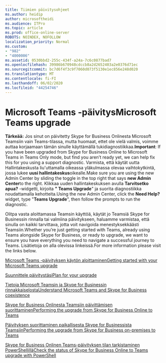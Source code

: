 ```yaml
---
title: Tiimien päivitysohjeet
ms.author: heidip
author: microsoftheidi
ms.audience: ITPro
ms.topic: article
ms.prod: office-online-server
ROBOTS: NOINDEX, NOFOLLOW
localization_priority: Normal
ms.custom:
- "982"
- "4000006"
ms.assetid: 0530bbd2-255c-434f-a24a-7c6c0877bad7
ms.openlocfilehash: 39986b670948cdccb8a2d2652403a2e0376d71ec
ms.sourcegitcommit: bc7d6f4f3c9f7060d073f5130e1ec856e248d020
ms.translationtype: MT
ms.contentlocale: fi-FI
ms.lasthandoff: 06/02/2020
ms.locfileid: "44254746"
---
```

# <a name="microsoft-teams-upgrade"></a><span data-ttu-id="cbf58-102">Microsoft Teams -päivitys</span><span class="sxs-lookup"><span data-stu-id="cbf58-102">Microsoft Teams upgrade</span></span>

<span data-ttu-id="cbf58-103">**Tärkeää:** Jos sinut on päivitetty Skype for Business Onlinesta Microsoft Teamsiin vain Teams-tilassa, mutta huomaat, ettet ole vielä valmis, voimme auttaa korjaamaan tämän sinulle käyttämällä tukidiagnostiikkaa.</span><span class="sxs-lookup"><span data-stu-id="cbf58-103">**Important**: If you have been upgraded from Skype for Business Online to Microsoft Teams in Teams Only mode, but find you aren’t ready yet, we can help fix this for you using a support diagnostic.</span></span> <span data-ttu-id="cbf58-104">Varmista, että käytät uutta Hallintakeskusta liu'uttamalla oikeassa yläkulmassa olevaa vaihtokytkintä, jossa lukee **uusi hallintakeskus**oikealle.</span><span class="sxs-lookup"><span data-stu-id="cbf58-104">Make sure you are using the new Admin Center by sliding the toggle in the top right that says **new Admin Center**to the right.</span></span> <span data-ttu-id="cbf58-105">Klikkaa uuden hallintakeskuksen avulla **Tarvitsetko apua?** -widgetti, kirjoita **" Teams Upgrade**" ja suorita diagnostiikka noudattamalla kehotteita.</span><span class="sxs-lookup"><span data-stu-id="cbf58-105">Using the new Admin Center, click the **Need Help?** widget, type "**Teams Upgrade**", then follow the prompts to run the diagnostic.</span></span>

<span data-ttu-id="cbf58-106">Olitpa vasta aloittamassa Teamsin käyttöä, käytät jo Teamsiä Skype for Businessin rinnalla tai valmiina päivitykseen, haluamme varmistaa, että sinulla on kaikki tarvittava, jotta voit navigoida menestyksekkäästi Teamsiin.</span><span class="sxs-lookup"><span data-stu-id="cbf58-106">Whether you’re just getting started with Teams, already using Teams alongside Skype for Business, or ready to upgrade, we want to ensure you have everything you need to navigate a successful journey to Teams.</span></span> <span data-ttu-id="cbf58-107">Lisätietoja on alla olevissa linkeissä.</span><span class="sxs-lookup"><span data-stu-id="cbf58-107">For more information please visit the links below.</span></span>

[<span data-ttu-id="cbf58-108">Microsoft Teams -päivityksen käytön aloittaminen</span><span class="sxs-lookup"><span data-stu-id="cbf58-108">Getting started with your Microsoft Teams upgrade</span></span>](https://docs.microsoft.com/MicrosoftTeams/upgrade-start-here)

[<span data-ttu-id="cbf58-109">Suunnittele päivitystäsi</span><span class="sxs-lookup"><span data-stu-id="cbf58-109">Plan for your upgrade</span></span>](https://docs.microsoft.com/MicrosoftTeams/upgrade-plan-journey)

[<span data-ttu-id="cbf58-110">Tietoja Microsoft Teamsin ja Skype for Businessin rinnakkaiselosta</span><span class="sxs-lookup"><span data-stu-id="cbf58-110">Understand Microsoft Teams and Skype for Business coexistence</span></span>](https://docs.microsoft.com/MicrosoftTeams/teams-and-skypeforbusiness-coexistence-and-interoperability)

[<span data-ttu-id="cbf58-111">Skype for Business Onlinesta Teamsiin päivittämisen suorittaminen</span><span class="sxs-lookup"><span data-stu-id="cbf58-111">Performing the upgrade from Skype for Business Online to Teams</span></span>](https://docs.microsoft.com/MicrosoftTeams/upgrade-to-teams-execute-skypeforbusinessonline)

[<span data-ttu-id="cbf58-112">Päivityksen suorittaminen paikallisesta Skype for Businessista Teamsiin</span><span class="sxs-lookup"><span data-stu-id="cbf58-112">Performing the upgrade from Skype for Business on-premises to Teams</span></span>](https://docs.microsoft.com/MicrosoftTeams/upgrade-to-teams-execute-skypeforbusinesshybridonprem)
 
[<span data-ttu-id="cbf58-113">Skype for Business Onlinen Teams-päivityksen tilan tarkistaminen PowerShellillä</span><span class="sxs-lookup"><span data-stu-id="cbf58-113">Check the status of Skype for Business Online to Teams upgrade with PowerShell</span></span>](https://docs.microsoft.com/powershell/module/skype/get-csteamsupgradestatus?view=skype-ps)
